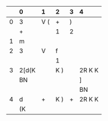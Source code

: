 |    | 0     | 1   | 2   | 3   | 4      |
|---:|:------|:----|:----|:----|:-------|
|  0 | 3     | V ( | +   | )   |        |
|    | +     |     | 1   | 2   |        |
|  1 | m     |     |     |     |        |
|  2 | 3     | V   | f   |     |        |
|    |       |     | 1   |     |        |
|  3 | 2[d(K |     | K ) |     | 2R K K |
|    | BN    |     |     |     | ]      |
|    |       |     |     |     | BN     |
|  4 | d     | +   | K ) | +   | 2R K K |
|    | (K    |     |     |     |        |
